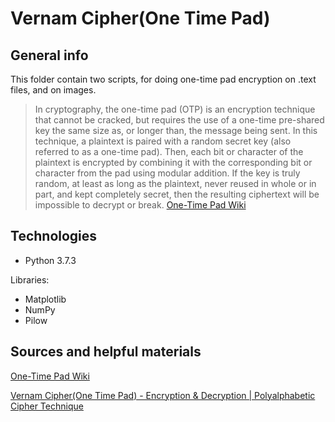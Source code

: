 # Vernam Cipher(One Time Pad)
## General info
This folder contain two scripts, for doing one-time pad encryption on .text files, and on images.

>In cryptography, the one-time pad (OTP) is an encryption technique that cannot be cracked, but requires the use of a one-time pre-shared key the same size as, or longer than, the message being sent. In this technique, a plaintext is paired with a random secret key (also referred to as a one-time pad). Then, each bit or character of the plaintext is encrypted by combining it with the corresponding bit or character from the pad using modular addition. If the key is truly random, at least as long as the plaintext, never reused in whole or in part, and kept completely secret, then the resulting ciphertext will be impossible to decrypt or break.
[One-Time Pad Wiki](https://en.wikipedia.org/wiki/One-time_pad)


## Technologies
* Python 3.7.3

Libraries:
* Matplotlib
* NumPy
* Pilow

## Sources and helpful materials
[One-Time Pad Wiki](https://en.wikipedia.org/wiki/One-time_pad)

[Vernam Cipher(One Time Pad) - Encryption & Decryption | Polyalphabetic Cipher Technique](https://www.youtube.com/watch?v=N3nbItQGp7s)